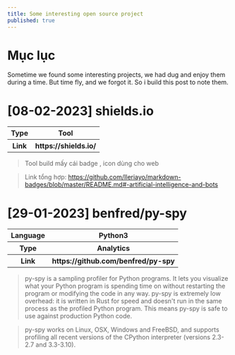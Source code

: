 ```yaml
---
title: Some interesting open source project
published: true
---
```


# [](#header-1) Mục lục

Sometime we found some interesting projects, we had dug and enjoy them during a time. 
But time fly, and we forgot it. So i build this post to note them. 

# [](#header-1) [08-02-2023] shields.io
<table>
    <tr>
        <th>Type</th>
        <th>Tool</th>
    </tr>
    <tr>
        <th>Link</th>
        <th>https://shields.io/</th>
    </tr>
</table>

> Tool build mấy cái badge , icon dùng cho web

> Link tổng hợp: https://github.com/Ileriayo/markdown-badges/blob/master/README.md#-artificial-intelligence-and-bots


# [](#header-1) [29-01-2023] benfred/py-spy
<table>
    <tr>
        <th>Language</th>
        <th>Python3</th>
    </tr>
    <tr>
        <th>Type</th>
        <th>Analytics</th>
    </tr>
    <tr>
        <th>Link</th>
        <th>https://github.com/benfred/py-spy</th>
    </tr>
</table>

> py-spy is a sampling profiler for Python programs. It lets you visualize what your Python program is spending time on without restarting the program or modifying the code in any way. py-spy is extremely low overhead: it is written in Rust for speed and doesn't run in the same process as the profiled Python program. This means py-spy is safe to use against production Python code.

> py-spy works on Linux, OSX, Windows and FreeBSD, and supports profiling all recent versions of the CPython interpreter (versions 2.3-2.7 and 3.3-3.10).
